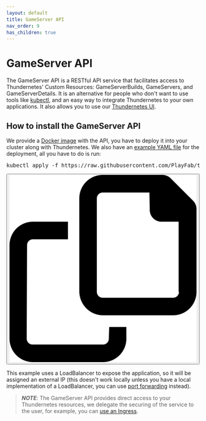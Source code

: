 ```yaml
---
layout: default
title: GameServer API
nav_order: 9
has_children: true
---
```


<link rel="stylesheet" type="text/css" href="../assets/css/code-block.css" media="screen" />
<script src="../assets/js/code-block.js"></script>
<script src="https://cdn.jsdelivr.net/gh/google/code-prettify@master/loader/run_prettify.js"></script>

# GameServer API

The GameServer API is a RESTful API service that facilitates access to Thundernetes' Custom Resources: GameServerBuilds, GameServers, and GameServerDetails. It is an alternative for people who don't want to use tools like [kubectl](https://kubernetes.io/docs/reference/kubectl/kubectl/), and an easy way to integrate Thundernetes to your own applications. It also allows you to use our [Thundernetes UI](../thundernetesui/README.md).

## How to install the GameServer API

We provide a [Docker image](https://github.com/PlayFab/thundernetes/pkgs/container/thundernetes-gameserverapi) with the API, you have to deploy it into your cluster along with Thundernetes. We also have an [example YAML file](https://github.com/PlayFab/thundernetes/tree/main/samples/gameserverapi) for the deployment, all you have to do is run:

<div class="code-block-container">
    <pre id="code-block-text-input" class="code-block-text-input prettyprint lang-bash">kubectl apply -f https://raw.githubusercontent.com/PlayFab/thundernetes/main/samples/gameserverapi/gameserverapi.yaml</pre>
    <button title="Copy to clipboard" onclick="copyToClipboard()" class="code-block-clipboard-btn">    
        <img class="code-block-clipboard-icon" src="../assets/images/copy-regular.svg"/>
    </button>
</div>

This example uses a LoadBalancer to expose the application, so it will be assigned an external IP (this doesn't work locally unless you have a local implementation of a LoadBalancer, you can use [port forwarding](https://kubernetes.io/docs/tasks/access-application-cluster/port-forward-access-application-cluster/) instead).

> **_NOTE_**: The GameServer API provides direct access to your Thundernetes resources, we delegate the securing of the service to the user, for example, you can [use an Ingress](../howtos/serviceingress.md).
